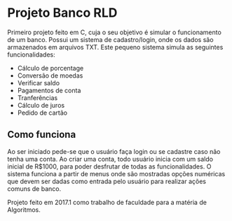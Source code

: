 # Projeto Banco RLD
Primeiro projeto feito em C, cuja o seu objetivo é simular o funcionamento de um banco. Possui um sistema de cadastro/login, onde os dados são armazenados em arquivos TXT.
Este pequeno sistema simula as seguintes funcionalidades:
* Cálculo de porcentage
* Conversão de moedas
* Verificar saldo
* Pagamentos de conta
* Tranferências
* Cálculo de juros
* Pedido de cartão

## Como funciona
Ao ser iniciado pede-se que o usuário faça login ou se cadastre caso não tenha uma conta. Ao criar uma conta, todo usuário inicia com um saldo inicial de R$1000, para poder desfrutar de todas as funcionalidades. O sistema funciona a partir de menus onde são mostradas opções numéricas que devem ser dadas como entrada pelo usuário para realizar ações comuns de banco.

Projeto feito em 2017.1 como trabalho de faculdade para a matéria de Algoritmos.
